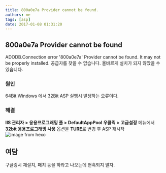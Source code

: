 ```yaml
---
title: 800a0e7a Provider cannot be found.
authors: me
tags: [asp]
date: 2017-01-08 01:31:20
---
```


## 800a0e7a Provider cannot be found

ADODB.Connection error '800a0e7a' Provider cannot be found. It may not be properly installed.
공급자를 찾을 수 없습니다. 올바르게 설치가 되지 않았을 수 있습니다.

### 원인

64Bit Windows 에서 32Bit ASP 실행시 발생하는 오류이다.

### 해결

**IIS 관리자 > 응용프로그래밍 풀 > DefaultAppPool 우클릭 > 고급설정** 메뉴에서
**32bit 응용프로그래밍 사용** 옵션을 **TURE**로 변경 후 ASP 재시작
![image from hexo](https://i.imgur.com/9mRCLQ7.jpg)

## 여담

구글링시 재설치, 패치 등을 하라고 나오는데 현혹되지 말자.
